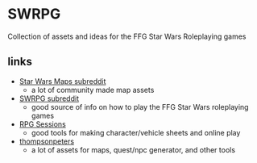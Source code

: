 # SWRPG

Collection of assets and ideas for the FFG Star Wars Roleplaying games

## links

* [Star Wars Maps subreddit](https://www.reddit.com/r/Star_Wars_Maps/)
  * a lot of community made map assets
* [SWRPG subreddit](https://www.reddit.com/r/swrpg/)
  * good source of info on how to play the FFG Star Wars roleplaying games
* [RPG Sessions](https://app.rpgsessions.com/char)
  * good tools for making character/vehicle sheets and online play
* [thompsonpeters](http://thompsonpeters.com/eote/)
  * a lot of assets for maps, quest/npc generator, and other tools 
